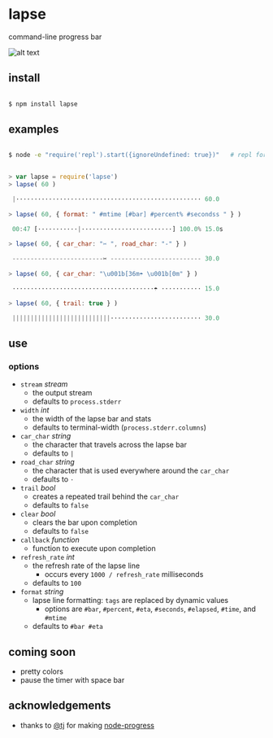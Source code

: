 
# lapse

command-line progress bar

![alt text](https://raw.githubusercontent.com/surprisetalk/lapse/master/lapse.png "cuttin' away")


## install

``` bash

$ npm install lapse

```


## examples

``` bash

$ node -e "require('repl').start({ignoreUndefined: true})"   # repl formatting

``` 
``` javascript

> var lapse = require('lapse')
> lapse( 60 )

 |⋅⋅⋅⋅⋅⋅⋅⋅⋅⋅⋅⋅⋅⋅⋅⋅⋅⋅⋅⋅⋅⋅⋅⋅⋅⋅⋅⋅⋅⋅⋅⋅⋅⋅⋅⋅⋅⋅⋅⋅⋅⋅⋅⋅⋅⋅⋅⋅⋅⋅⋅ 60.0  
 
> lapse( 60, { format: " #mtime [#bar] #percent% #secondss " } )

 00:47 [⋅⋅⋅⋅⋅⋅⋅⋅⋅⋅⋅|⋅⋅⋅⋅⋅⋅⋅⋅⋅⋅⋅⋅⋅⋅⋅⋅⋅⋅⋅⋅⋅⋅⋅⋅⋅] 100.0% 15.0s 
 
> lapse( 60, { car_char: "✂ ", road_char: "-" } )

 -------------------------✂ ------------------------- 30.0  
 
> lapse( 60, { car_char: "\u001b[36m☂ \u001b[0m" } )

 ⋅⋅⋅⋅⋅⋅⋅⋅⋅⋅⋅⋅⋅⋅⋅⋅⋅⋅⋅⋅⋅⋅⋅⋅⋅⋅⋅⋅⋅⋅⋅⋅⋅⋅⋅⋅⋅⋅⋅☂ ⋅⋅⋅⋅⋅⋅⋅⋅⋅⋅⋅ 15.0  

> lapse( 60, { trail: true } )

 |||||||||||||||||||||||||||⋅⋅⋅⋅⋅⋅⋅⋅⋅⋅⋅⋅⋅⋅⋅⋅⋅⋅⋅⋅⋅⋅⋅⋅⋅ 30.0  


```


## use

### options

* `stream` *stream*
  * the output stream
  * defaults to `process.stderr`
* `width` *int*
  * the width of the lapse bar and stats
  * defaults to terminal-width (`process.stderr.columns`)
* `car_char` *string*
  * the character that travels across the lapse bar
  * defaults to `|`
* `road_char` *string*
  * the character that is used everywhere around the `car_char`
  * defaults to `⋅`
* `trail` *bool*
  * creates a repeated trail behind the `car_char`
  * defaults to `false`
* `clear` *bool*
  * clears the bar upon completion
  * defaults to `false`
* `callback` *function*
  * function to execute upon completion
* `refresh_rate` *int*
  * the refresh rate of the lapse line
	* occurs every `1000 / refresh_rate` milliseconds
  * defaults to `100`
* `format` *string*
  * lapse line formatting: `tags` are replaced by dynamic values
	* options are `#bar`, `#percent`, `#eta`, `#seconds`, `#elapsed`, `#time`, and `#mtime`
  * defaults to ` #bar #eta `


## coming soon

* pretty colors
* pause the timer with space bar


## acknowledgements

* thanks to [@tj](https://github.com/tj) for making [node-progress](https://github.com/tj/node-progress) 

